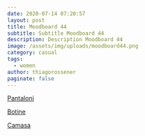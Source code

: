 ```yaml
---
date: 2020-07-14 07:20:57
layout: post
title: Moodboard 44
subtitle: Subtitle Moodboard 44
description: Description Moodboard 44
image: /assets/img/uploads/moodboard44.png
category: casual
tags:
  - women
author: thiagorossener
paginate: false
---
```

[Pantaloni](http://bit.do/fGDDU)

[Botine](http://bit.do/fGDDN)

[Camasa](http://bit.do/fGDDW)
